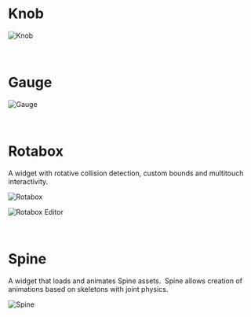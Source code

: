 # Knob

![Knob]()

&nbsp;  

# Gauge

![Gauge]()

&nbsp;  

# Rotabox

A widget with rotative collision detection, custom bounds and multitouch interactivity.

![Rotabox]()

![Rotabox Editor]()

&nbsp;  

# Spine

A widget that loads and animates Spine assets.&nbsp; Spine allows creation of animations based on skeletons with joint physics.

![Spine]()
